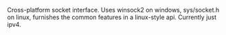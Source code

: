 Cross-platform socket interface. Uses winsock2 on windows, sys/socket.h on linux, furnishes the common features in a linux-style api. Currently just ipv4.
